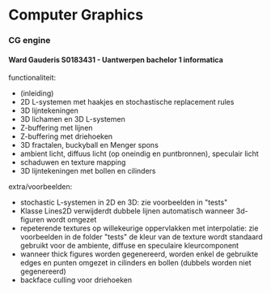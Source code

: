 # Computer Graphics
### CG engine
#### Ward Gauderis S0183431 - Uantwerpen bachelor 1 informatica

functionaliteit:
- (inleiding)
- 2D L-systemen met haakjes en stochastische replacement rules
- 3D lijntekeningen
- 3D lichamen en 3D L-systemen
- Z-buffering met lijnen
- Z-buffering met driehoeken
- 3D fractalen, buckyball en Menger spons
- ambient licht, diffuus licht (op oneindig en puntbronnen), speculair licht
- schaduwen en texture mapping
- 3D lijntekeningen met bollen en cilinders

extra/voorbeelden:
- stochastic L-systemen in 2D en 3D: zie voorbeelden in "tests"
- Klasse Lines2D verwijderdt dubbele lijnen automatisch wanneer 3d-figuren wordt omgezet
- repeterende textures op willekeurige oppervlakken met interpolatie: zie voorbeelden in de folder "tests"
  de kleur van de texture wordt standaard gebruikt voor de ambiente, diffuse en speculaire kleurcomponent
- wanneer thick figures worden gegenereerd, worden enkel de gebruikte edges en punten omgezet in cilinders en bollen (dubbels worden niet gegenereerd)
- backface culling voor driehoeken
